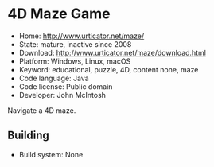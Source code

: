 # 4D Maze Game

- Home: http://www.urticator.net/maze/
- State: mature, inactive since 2008
- Download: http://www.urticator.net/maze/download.html
- Platform: Windows, Linux, macOS
- Keyword: educational, puzzle, 4D, content none, maze
- Code language: Java
- Code license: Public domain
- Developer: John McIntosh

Navigate a 4D maze.

## Building

- Build system: None
